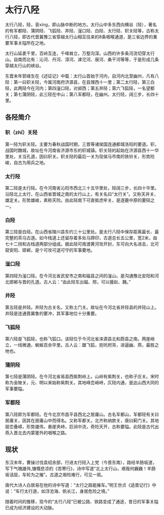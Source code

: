 # 太行八陉

太行八陉，陉，音xíng，即山脉中断的地方。太行山中多东西向横谷（陉），著名的有军都陉、蒲阴陉、飞狐陉、井陉、滏口陉、白陉、太行陉、轵关陉等，古称太行八陉，即古代晋冀豫三省穿越太行山相互往来的8条咽喉通道，是三省边界的重要军事关隘所在之地。

太行山延袤千里，百岭互连，千峰耸立，万壑沟深。山西的许多条河流切穿太行山。自南而北有：沁河、丹河、漳河、滹沱河、唐河、桑干河等等，于是形成几条穿越太行山的峡谷。

东晋末年郭缘生在《述征记》中载：太行山首始于河内，自河内北至幽州，凡有八陉：第一曰轵关陉，今属河南府济源县，在县理西十一里；第二太行陉，第三白陉，此两陉今在河内；第四滏口陉，对邺西；第五井陉；第六飞狐陉，一名望都关；第七蒲阴陉，此三陉在中山；第八军都陉，在幽州。太行陉，阔三步，长四十里。

## 各陉简介

### 轵（zhǐ）关陉

第一陉为轵关陉。主要为春秋战国时期，三晋等诸侯国连通都城洛阳的要道。轵，战国时魏城，故址在今河南省济源市东的轵城镇。轵关陉的起始在济源县西十一华里处，关当孔道，因曰轵关。轵关陉的最后一关为现侯马市南的铁铃关，形势险峻，自古为用兵之地。

### 太行陉

第二陉是太行陉。在今河南省沁阳市西北三十五华里处，陉阔三步，长四十华里。沿陉北上太行，在山西省晋城之南的太行山上，有关名曰“太行关”。又称天井关、雄定关。形势雄峻，素称天险。由此陉南下可直抵虎牢关，是逐鹿中原的要陉之一。

### 白陉

第三陉是白陉。在山西省陵川县东约三十公里处。是太行八陉中保存距离最长、最完整的茶马古道。如今栈道上还留存着多处马蹄印，古道总长五公里，宽2米，由七十二拐和古栈道两部分组成。据此陉可南渡黄河攻开封，东可向大名进击，北可窥安阳、邯郸，是个可攻可退可守的军事要地。

### 滏口陉

第四陉为滏口陉。在今河北省武安市之南和磁县之间的滏山。是沟通豫北安阳和河北邯郸与晋的孔道。古人云：“由此陉东出磁、邢，可以援赵、魏。”

### 井陉

第五陉是井陉。井陉为古关名，又称土门关。故址在今河北省井陉县的井陉山上。井陉是连通晋冀鲁的要冲，其军事地位十分重要。

### 飞狐陉

第六陉是飞狐陉，也称飞狐口。该陉位于今河北省涞源县北和蔚县之南。两崖峭立，一线微通，蜿蜒百余华里。古人云：踞飞狐，扼吭拊背，进逼幽、燕，最胜之地也。

### 蒲阴陉

第七陉是蒲阴陉。在今河北省易县西紫荆岭上。山岭有紫荆关，也称子庄关。宋时称为金陂关，元、明以来始称紫荆关。其地峰峦峭峙，仄陉内通，是达山西大同的军事要隘。

### 军都陉

第八陉即为军都陉。在今北京市昌平县西北之居庸山。古名军都山，军都陉有关曰居庸关，因其在居庸山中而得名。又称军都关。北齐称纳款关，唐曰蓟门关。其地层峦叠嶂，形势雄伟，悬崖夹峙，巨涧中流，奇险天开，古称要隘。此陉是古代出燕入晋北去内蒙塞外的咽喉之路。

## 现状

东汉末年，曹操讨伐袁绍余部，行进太行陉入上党（今晋东南），路经羊肠坂道，写下气魄雄伟,慷慨悲凉的《苦寒行》，诗中写道“北上太行山，艰哉何巍巍！羊肠坂诘屈，车轮为之摧”。古道之艰险难行，可见一斑。

唐代大诗人白居易在他的诗中写道：“太行之路能摧车。”明王世贞《适晋记行》中说：“车行太行道，如浮沧海、帆长江，身居危险之境。”

随着时间的推移，现今的“太行八陉”已被公路、铁路变成了通途，昔日的军事关隘已成为经济建设的大动脉。
